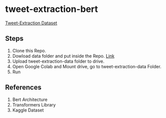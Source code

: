 # tweet-extraction-bert

[Tweet-Extraction Dataset](https://www.kaggle.com/c/tweet-sentiment-extraction/data)

## Steps

1. Clone this Repo.
1. Dowload data folder and put inside the Repo. [Link](https://drive.google.com/drive/folders/18HUi784qviPM50a4Ud-lgDVWFlq9k-3A?usp=sharing)
1. Upload tweet-extraction-data folder to drive.
1. Open Google Colab and Mount drive, go to tweet-extraction-data Folder.
1. Run

## References 

1. Bert Architecture
1. Transformers Library
1. Kaggle Dataset
